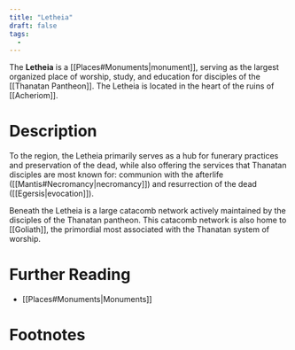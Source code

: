 ```yaml
---
title: "Letheia"
draft: false
tags:
  - 
---
```


The **Letheia** is a [[Places#Monuments|monument]], serving as the largest organized place of worship, study, and education for disciples of the [[Thanatan Pantheon]]. The Letheia is located in the heart of the ruins of [[Acheriom]]. 

# Description
To the region, the Letheia primarily serves as a hub for funerary practices and preservation of the dead, while also offering the services that Thanatan disciples are most known for: communion with the afterlife ([[Mantis#Necromancy|necromancy]]) and resurrection of the dead ([[Egersis|evocation]]).

Beneath the Letheia is a large catacomb network actively maintained by the disciples of the Thanatan pantheon. This catacomb network is also home to [[Goliath]], the primordial most associated with the Thanatan system of worship.

# Further Reading
- [[Places#Monuments|Monuments]]

# Footnotes
[^tag]:![[Uyu.svg|12]] **[[OOU]]**: This is an example of an out-of-universe footnote using the 우유/house character. 